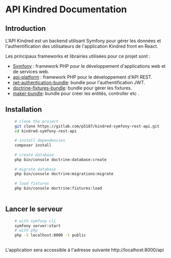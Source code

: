# API Kindred Documentation

## Introduction

L'API Kindred est un backend utilisant Symfony pour gérer les données et l'authentification des utilisateurs de l'application Kindred front en React.

Les principaux frameworks et librairies utilisées pour ce projet sont :
- [Symfony](https://symfony.com/) : framework PHP pour le développement d'applications web et de services web.
- [api-platform](https://api-platform.com/) : framework PHP pour le développement d'API REST.
- [jwt-authentication-bundle](https://github.com/lexik/LexikJWTAuthenticationBundle): bundle pour l'authentification JWT.
- [doctrine-fixtures-bundle](https://symfony.com/bundles/DoctrineFixturesBundle/current/index.html): bundle pour gérer les fixtures.
- [maker-bundle](https://symfony.com/bundles/SymfonyMakerBundle/current/index.html): bundle pour créer les entités, controller etc .


## Installation

```bash
    # clone the project
    git clone https://gitlab.com/p5187/kindred-symfony-rest-api.git
    cd kindred-symfony-rest-api
    
    # install dependencies
    composer install
    
    # create database
    php bin/console doctrine:database:create
    
    # migrate database
    php bin/console doctrine:migrations:migrate
    
    # load fixtures
    php bin/console doctrine:fixtures:load
    
```


## Lancer le serveur

```bash
    # with symfony cli
    symfony server:start
    # with php
    php -S localhost:8000 -t public
    
```
L'application sera accessible à l'adresse suivante http://localhost:8000/api

